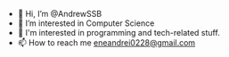 - 👋 Hi, I’m @AndrewSSB
- 👀 I’m interested in Computer Science
- 🌱 I'm interested in programming and tech-related stuff.
- 📫 How to reach me eneandrei0228@gmail.com

<!---
AndrewSSB/AndrewSSB is a ✨ special ✨ repository because its `README.md` (this file) appears on your GitHub profile.
You can click the Preview link to take a look at your changes.
--->
